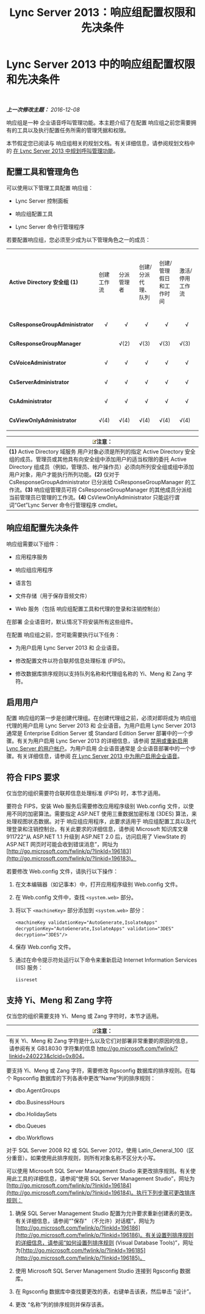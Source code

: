 ﻿---
title: Lync Server 2013：响应组配置权限和先决条件
TOCTitle: 响应组配置权限和先决条件
ms:assetid: 4266f16a-b387-452c-a8ca-d771a3c58f0f
ms:mtpsurl: https://technet.microsoft.com/zh-cn/library/JJ204840(v=OCS.15)
ms:contentKeyID: 49312667
ms.date: 12/10/2016
mtps_version: v=OCS.15
ms.translationtype: HT
---

# Lync Server 2013 中的响应组配置权限和先决条件

 

_**上一次修改主题：** 2016-12-08_

响应组是一种 企业语音呼叫管理功能。本主题介绍了在配置 响应组之前您需要拥有的工具以及执行配置任务所需的管理凭据和权限。

本节假定您已阅读与 响应组相关的规划文档。有关详细信息，请参阅规划文档中的 [在 Lync Server 2013 中规划呼叫管理功能](lync-server-2013-planning-for-call-management-features.md)。

## 配置工具和管理角色

可以使用以下管理工具配置 响应组：

  - Lync Server 控制面板

  - 响应组配置工具

  - Lync Server 命令行管理程序

若要配置响应组，您必须至少成为以下管理角色之一的成员：


<table style="width:100%;">
<colgroup>
<col style="width: 14%" />
<col style="width: 14%" />
<col style="width: 14%" />
<col style="width: 14%" />
<col style="width: 14%" />
<col style="width: 14%" />
<col style="width: 14%" />
</colgroup>
<tbody>
<tr class="odd">
<td><p><strong>Active Directory 安全组 (1)</strong></p></td>
<td><p>创建工作流</p></td>
<td><p>分派管理者</p></td>
<td><p>创建/分派代理、队列</p></td>
<td><p>创建/管理假日和工作时间</p></td>
<td><p>激活/停用工作流</p></td>
<td><p>配置工作流（IVR 或智能寻线）</p></td>
</tr>
<tr class="even">
<td><p><strong>CsResponseGroupAdministrator</strong></p></td>
<td><p>    √    </p></td>
<td><p>    √    </p></td>
<td><p>    √    </p></td>
<td><p>    √    </p></td>
<td><p>    √    </p></td>
<td><p>    √    </p></td>
</tr>
<tr class="odd">
<td><p><strong>CsResponseGroupManager</strong></p></td>
<td> </td>
<td><p>√(2)</p></td>
<td><p>√(3)</p></td>
<td><p>√(3)</p></td>
<td><p>√(3)</p></td>
<td><p>√(3)</p></td>
</tr>
<tr class="even">
<td><p><strong>CsVoiceAdministrator</strong></p></td>
<td><p>    √    </p></td>
<td><p>    √    </p></td>
<td><p>    √    </p></td>
<td><p>    √    </p></td>
<td><p>    √    </p></td>
<td><p>    √    </p></td>
</tr>
<tr class="odd">
<td><p><strong>CsServerAdministrator</strong></p></td>
<td><p>    √    </p></td>
<td><p>    √    </p></td>
<td><p>    √    </p></td>
<td><p>    √    </p></td>
<td><p>    √    </p></td>
<td><p>    √    </p></td>
</tr>
<tr class="even">
<td><p><strong>CsAdministrator</strong></p></td>
<td><p>    √    </p></td>
<td><p>    √    </p></td>
<td><p>    √    </p></td>
<td><p>    √    </p></td>
<td><p>    √    </p></td>
<td><p>    √    </p></td>
</tr>
<tr class="odd">
<td><p><strong>CsViewOnlyAdministrator</strong></p></td>
<td><p>√(4)</p></td>
<td><p>√(4)</p></td>
<td><p>√(4)</p></td>
<td><p>√(4)</p></td>
<td><p>√(4)</p></td>
<td><p>√(4)</p></td>
</tr>
</tbody>
</table>


<table>
<thead>
<tr class="header">
<th><img src="images/Dn783119.note(OCS.15).gif" title="note" alt="note" />注意：</th>
</tr>
</thead>
<tbody>
<tr class="odd">
<td><strong>(1)</strong> Active Directory 域服务 用户对象必须是所列的指定 Active Directory 安全组的成员。管理员或其他具有向安全组中添加用户的适当权限的委托 Active Directory 组成员（例如，管理员、帐户操作员）必须向所列安全组或组中添加用户对象，用户才能执行所列功能。<strong>(2)</strong> 仅对于 CsResponseGroupAdministrator 已分派给 CsResponseGroupManager 的工作流。<strong>(3)</strong> 响应组管理员可将 CsResponseGroupManager 的其他成员分派给当前管理员已管理的工作流。<strong>(4)</strong> CsViewOnlyAdministrator 只能运行谓词“Get”Lync Server 命令行管理程序 cmdlet。</td>
</tr>
</tbody>
</table>


## 响应组配置先决条件

响应组需要以下组件：

  - 应用程序服务

  - 响应组应用程序

  - 语言包

  - 文件存储（用于保存音频文件）

  - Web 服务（包括 响应组配置工具和代理的登录和注销控制台）

在部署 企业语音时，默认情况下将安装所有这些组件。

在配置 响应组之前，您可能需要执行以下任务：

  - 为用户启用 Lync Server 2013 和 企业语音。

  - 修改配置文件以符合联邦信息处理标准 (FIPS)。

  - 修改数据库排序规则以支持队列名称和代理组名称的 Yi、Meng 和 Zang 字符。

## 启用用户

配置 响应组的第一步是创建代理组。在创建代理组之前，必须对即将成为 响应组代理的用户启用 Lync Server 2013 和 企业语音。为用户启用 Lync Server 2013 通常是 Enterprise Edition Server 或 Standard Edition Server 部署中的一个步骤。有关为用户启用 Lync Server 2013 的详细信息，请参阅 [禁用或重新启用 Lync Server 的用户帐户](lync-server-2013-disable-or-re-enable-user-account-for-lync-server.md)。为用户启用 企业语音通常是 企业语音部署中的一个步骤。有关详细信息，请参阅 [在 Lync Server 2013 中为用户启用企业语音](lync-server-2013-enable-users-for-enterprise-voice.md)。

## 符合 FIPS 要求

仅当您的组织需要符合联邦信息处理标准 (FIPS) 时，本节才适用。

要符合 FIPS，安装 Web 服务后需要修改应用程序级别 Web.config 文件，以使用不同的加密算法。需要指定 ASP.NET 使用三重数据加密标准 (3DES) 算法，来处理视图状态数据。对于 响应组应用程序，此要求适用于 响应组配置工具以及代理登录和注销控制台。有关此要求的详细信息，请参阅 Microsoft 知识库文章 911722“从 ASP.NET 1.1 升级到 ASP.NET 2.0 后，访问启用了 ViewState 的 ASP.NET 网页时可能会收到错误消息”，网址为 [http://go.microsoft.com/fwlink/p/?linkId=196183](http://go.microsoft.com/fwlink/p/?linkid=196183)。

若要修改 Web.config 文件，请执行以下操作：

1.  在文本编辑器（如记事本）中，打开应用程序级别 Web.config 文件。

2.  在 Web.config 文件中，查找 `<system.web>` 部分。

3.  将以下 `<machineKey>` 部分添加到 `<system.web>` 部分：
    
        <machineKey validationKey="AutoGenerate,IsolateApps" decryptionKey="AutoGenerate,IsolateApps" validation="3DES" decryption="3DES"/>

4.  保存 Web.config 文件。

5.  通过在命令提示符处运行以下命令来重新启动 Internet Information Services (IIS) 服务：
    
        iisreset

## 支持 Yi、Meng 和 Zang 字符

仅当您的组织需要支持 Yi、Meng 或 Zang 字符时，本节才适用。

<table>
<thead>
<tr class="header">
<th><img src="images/Dn783119.note(OCS.15).gif" title="note" alt="note" />注意：</th>
</tr>
</thead>
<tbody>
<tr class="odd">
<td>有关 Yi、Meng 和 Zang 字符是什么以及它们对部署非常重要的原因的信息，请参阅有关 GB18030 字符集的信息 <a href="http://go.microsoft.com/fwlink/?linkid=240223%26clcid=0x804" class="uri">http://go.microsoft.com/fwlink/?linkid=240223&amp;clcid=0x804</a>。</td>
</tr>
</tbody>
</table>


要支持 Yi、Meng 或 Zang 字符，需要修改 Rgsconfig 数据库的排序规则。在每个 Rgsconfig 数据库的下列各表中更改“Name”列的排序规则：

  - dbo.AgentGroups

  - dbo.BusinessHours

  - dbo.HolidaySets

  - dbo.Queues

  - dbo.Workflows

对于 SQL Server 2008 R2 或 SQL Server 2012，使用 Latin\_General\_100（区分重音）。如果使用此排序规则，则所有对象名称不区分大小写。

可以使用 Microsoft SQL Server Management Studio 来更改排序规则。有关使用此工具的详细信息，请参阅“使用 SQL Server Management Studio”，网址为 [http://go.microsoft.com/fwlink/p/?linkId=196184](http://go.microsoft.com/fwlink/p/?linkid=196184)。执行下列步骤可更改排序规则：

1.  确保 SQL Server Management Studio 配置为允许要求重新创建表的更改。有关详细信息，请参阅“"保存" （不允许）对话框”，网址为 [http://go.microsoft.com/fwlink/p/?linkId=196186](http://go.microsoft.com/fwlink/p/?linkid=196186)。有关设置列排序规则的详细信息，请参阅“如何设置列排序规则 (Visual Database Tools)”，网址为[http://go.microsoft.com/fwlink/p/?linkId=196185](http://go.microsoft.com/fwlink/p/?linkid=196185)。

2.  使用 Microsoft SQL Server Management Studio 连接到 Rgsconfig 数据库。

3.  在 Rgsconfig 数据库中查找要更改的表，右键单击该表，然后单击 “设计”。

4.  更改 “名称”列的排序规则并保存该表。

